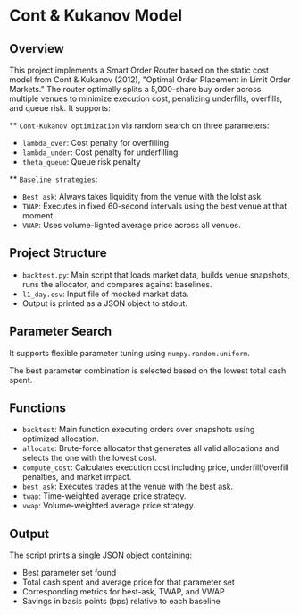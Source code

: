 # Cont & Kukanov Model

## Overview
This project implements a Smart Order Router based on the static cost model from Cont & Kukanov (2012), "Optimal Order Placement in Limit Order Markets." The router optimally splits a 5,000-share buy order across multiple venues to minimize execution cost, penalizing underfills, overfills, and queue risk. It supports:

** `Cont-Kukanov optimization` via random search on three parameters: 
* `lambda_over`: Cost penalty for overfilling
* `lambda_under`: Cost penalty for underfilling
* `theta_queue`: Queue risk penalty

** `Baseline strategies`:
* `Best ask`: Always takes liquidity from the venue with the loIst ask.
* `TWAP`: Executes in fixed 60-second intervals using the best venue at that moment.
* `VWAP`: Uses volume-Iighted average price across all venues.

## Project Structure

* `backtest.py`: Main script that loads market data, builds venue snapshots, runs the allocator, and compares against baselines.
* `l1_day.csv`: Input file of mocked market data.
* Output is printed as a JSON object to stdout.

## Parameter Search

It supports flexible parameter tuning using `numpy.random.uniform`.

The best parameter combination is selected based on the lowest total cash spent.

## Functions

* `backtest`: Main function executing orders over snapshots using optimized allocation.
* `allocate`: Brute-force allocator that generates all valid allocations and selects the one with the lowest cost.
* `compute_cost`: Calculates execution cost including price, underfill/overfill penalties, and market impact.
* `best_ask`: Executes trades at the venue with the best ask.
* `twap`: Time-weighted average price strategy.
* `vwap`: Volume-weighted average price strategy.

## Output

The script prints a single JSON object containing:

* Best parameter set found
* Total cash spent and average price for that parameter set
* Corresponding metrics for best-ask, TWAP, and VWAP
* Savings in basis points (bps) relative to each baseline

